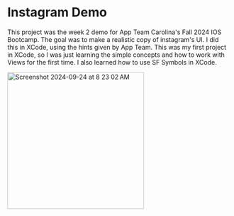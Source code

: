 # Instagram Demo

This project was the week 2 demo for App Team Carolina's Fall 2024 IOS Bootcamp. The goal was to make a realistic copy of instagram's UI. I did this in XCode, using the hints given by App Team. This was my first project in XCode, so I was just learning the simple concepts and how to work with Views for the first time. I also learned how to use SF Symbols in XCode. 

<img width="308" alt="Screenshot 2024-09-24 at 8 23 02 AM" src="https://github.com/user-attachments/assets/b5b9015b-dbac-44a9-8a3d-b92240fe9774">
